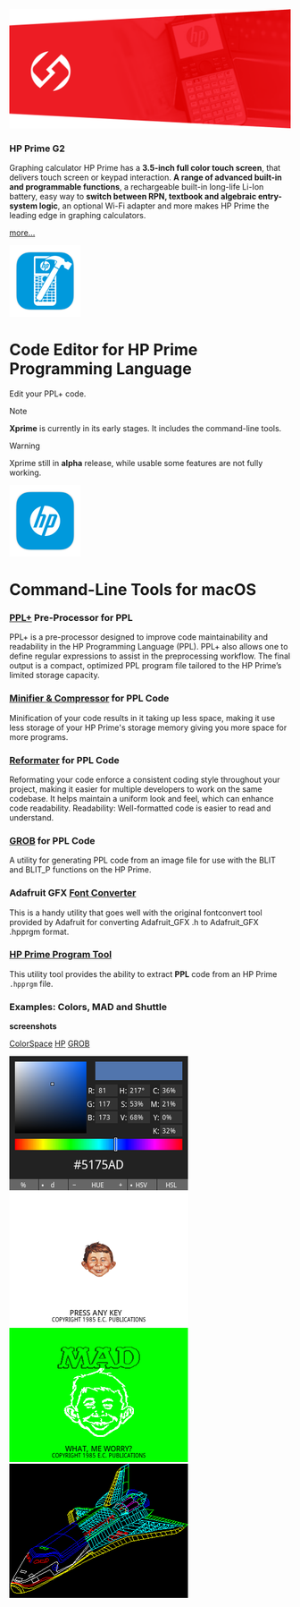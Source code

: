 <img src="https://raw.githubusercontent.com/Insoft-UK/PrimeSDK/main/assets/hp-prime.png" />

### HP Prime G2

Graphing calculator HP Prime has a **3.5-inch full color touch screen**, that delivers touch screen or keypad interaction. **A range of advanced built-in and programmable functions**, a rechargeable built-in long-life Li-Ion battery, easy way to **switch between RPN, textbook and algebraic entry-system logic**, an optional Wi-Fi adapter and more makes HP Prime the leading edge in graphing calculators.

<a href="https://www.moravia.education/en/id/72-hp-prime-g2">more...</a>

<img src="https://github.com/Insoft-UK/PrimeSDK/blob/main/Xprime/Xprime/Assets.xcassets/AppIcon.appiconset/128pt.png" width="128" />

# Code Editor for HP Prime Programming Language
Edit your PPL+ code.

>[!NOTE]
**Xprime** is currently in its early stages. It includes the command-line tools.

>[!WARNING]
Xprime still in **alpha** release, while usable some features are not fully working.

<img src="https://raw.githubusercontent.com/Insoft-UK/PrimeSDK/main/assets/PrimeSDK.png" style="width: 128px" />

# Command-Line Tools for macOS

### <a href="https://github.com/Insoft-UK/PrimeSDK/tree/main/Xprime/Tools/PrimePlus/README.md">PPL+</a> Pre-Processor for PPL
PPL+ is a pre-processor designed to improve code maintainability and readability in the HP Programming Language (PPL). PPL+ also allows one to define regular expressions to assist in the preprocessing workflow. The final output is a compact, optimized PPL program file tailored to the HP Prime’s limited storage capacity.

### <a href="https://github.com/Insoft-UK/PrimeSDK/tree/main/Xprime/Tools/Minifier/README.md">Minifier & Compressor</a> for PPL Code
Minification of your code results in it taking up less space, making it use less storage of your HP Prime's storage memory giving you more space for more programs.

### <a href="https://github.com/Insoft-UK/PrimeSDK/tree/main/Xprime/Tools/Reformat/README.md">Reformater</a> for PPL Code
Reformating your code enforce a consistent coding style throughout your project, making it easier for multiple developers to work on the same codebase. It helps maintain a uniform look and feel, which can enhance code readability. Readability: Well-formatted code is easier to read and understand.

### <a href="https://github.com/Insoft-UK/PrimeSDK/tree/main/Xprime/Tools/GROB/README.md">GROB</a> for PPL Code
A utility for generating PPL code from an image file for use with the BLIT and BLIT_P functions on the HP Prime.

### Adafruit GFX <a href="https://github.com/Insoft-UK/PrimeSDK/tree/main/Xprime/Tools/Font/README.md">Font Converter</a>
This is a handy utility that goes well with the original fontconvert tool provided by Adafruit for converting Adafruit_GFX .h to Adafruit_GFX .hpprgm format.

### <a href="https://github.com/Insoft-UK/PrimeSDK/tree/main/Xprime/Tools/hpprgm/README.md">HP Prime Program Tool</a>
This utility tool provides the ability to extract **PPL** code from an HP Prime `.hpprgm` file.

### Examples: Colors, MAD and Shuttle
**screenshots**

<a href="https://raw.githubusercontent.com/Insoft-UK/PrimeSDK/main/assets/hpprgm/ColorSpace.hpprgm">ColorSpace</a>
<a href="https://raw.githubusercontent.com/Insoft-UK/PrimeSDK/main/assets/hpprgm/HP.hpprgm">HP</a>
<a href="https://raw.githubusercontent.com/Insoft-UK/PrimeSDK/main/assets/hpprgm/GROB.hpprgm">GROB</a>

<a href="https://raw.githubusercontent.com/Insoft-UK/PrimeSDK/main/assets/hpprgm/Colors.hpprgm"><img src="https://raw.githubusercontent.com/Insoft-UK/PrimeSDK/main/assets/Colors.png" /></a><img src="https://raw.githubusercontent.com/Insoft-UK/PrimeSDK/main/assets/MAD-1.png" /><img src="https://raw.githubusercontent.com/Insoft-UK/PrimeSDK/main/assets/MAD-2.png" /><img src="https://raw.githubusercontent.com/Insoft-UK/PrimeSDK/main/assets/Shuttle.png" />
